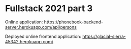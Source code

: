 # Fullstack 2021 part 3

Online application:
https://phonebook-backend-server.herokuapp.com/api/persons

Deployed online frontend application:
https://glacial-sierra-45342.herokuapp.com/